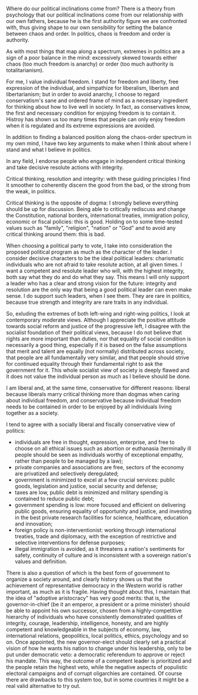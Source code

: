 Where do our political inclinations come from?
There is a theory from psychology that our political inclinations come from our relationship with our own fathers, because he is the first authority figure we are confronted with, thus giving shape to our own sensibility for setting the balance between chaos and order.
In politics, chaos is freedom and order is authority.

As with most things that map along a spectrum, extremes in politics are a sign of a poor balance in the mind: excessively skewed towards either chaos (too much freedom is anarchy) or order (too much authority is totalitarianism).

For me, I value individual freedom.
I stand for freedom and liberty, free expression of the individual, and simpathize for liberalism, liberism and libertarianism; but in order to avoid anarchy, I choose to regard conservatism's sane and ordered frame of mind as a necessary ingredient for thinking about how to live well in society.
In fact, as conservatives know, the first and necessary condition for enjoying freedom is to contain it.
Histroy has shown us too many times that people can only enjoy freedom when it is regulated and its extreme expressions are avoided.

In addition to finding a balanced position along the chaos-order spectrum in my own mind, I have two key arguments to make when I think about where I stand and what I believe in politics.

In any field, I endorse people who engage in independent critical thinking and take decisive resolute actions with integrity.

Critical thinking, resolution and integrity: with these guiding principles I find it smoother to coherently discern the good from the bad, or the strong from the weak, in politics.

Critical thinking is the opposite of dogma: I strongly believe everything should be up for discussion.
Being able to critically rediscuss and change the Constitution, national borders, international treaties, immigration policy, economic or fiscal policies: this is good.
Holding on to some time-tested values such as "family", "religion", "nation" or "God" and to avoid any critical thinking around them: this is bad.

When choosing a political party to vote, I take into consideration the proposed political program as much as the character of the leader.
I consider decisive characters to be the ideal political leaders: charismatic individuals who are not afraid to take resolute action, at all given times.
I want a competent and resolute leader who will, with the highest integrity, both say what they do and do what they say.
This means I will only support a leader who has a clear and strong vision for the future: integrity and resolution are the only way that being a good political leader can even make sense.
I do support such leaders, when I see them.
They are rare in politics, because true strength and integrity are rare traits in any individual.

So, exluding the extremes of both left-wing and right-wing politics, I look at contemporary moderate views.
Although I appreciate the positive attitude towards social reform and justice of the progressive left, I disagree with the socialist foundation of their political views, because I do not believe that rights are more important than duties, nor that equality of social condition is necessarily a good thing, especially if it is based on the false assumptions that merit and talent are equally (not normally) distributed across society, that people are all fundamentally very similar, and that people should strive for continued equality through their fundamental right to ask the government for it.
This whole socialist view of society is deeply flawed and it does not value the individual person as much as I believe should be done.

I am liberal and, at the same time, conservative for different reasons: liberal because liberals marry critical thinking more than dogmas when caring about individual freedom, and conservative because individual freedom needs to be contained in order to be enjoyed by all individuals living together as a society.

I tend to agree with a socially liberal and fiscally conservative view of politics:
- individuals are free in thought, expression, enterprise, and free to choose on all ethical issues such as abortion or euthanasia (terminally ill people should be seen as individuals worthy of exceptional empathy, rather than people to be managed by a law);
- private companies and associations are free, sectors of the economy are privatized and selectively deregulated;
- government is minimized to excel at a few crucial services: public goods, legislation and justice, social security and defense;
- taxes are low, public debt is minimized and military spending is contained to reduce public debt;
- government spending is low: more focused and efficient on delivering public goods, ensuring equality of opportunity and justice, and investing in the best private research facilities for science, healthcare, education and innovation;
- foreign policy is non-interventionist: working through international treaties, trade and diplomacy, with the exception of restrictive and selective interventions for defense purposes;
- illegal immigration is avoided, as it threatens a nation's sentiments for safety, continuity of culture and is inconsistent with a sovereign nation's values and definition.

There is also a question of which is the best form of government to organize a society around, and clearly history shows us that the achievement of representative democracy in the Western world is rather important, as much as it is fragile.
Having thought about this, I maintain that the idea of "adoptive aristocracy" has very good merits: that is, the governor-in-chief (be it an emperor, a president or a prime minister) should be able to appoint his own successor, chosen from a highly-competitive hierarchy of individuals who have consistently demonstrated qualities of integrity, courage, leadership, intelligence, honesty, and are highly competent and knowledgeable in the subjects of economy, law, international relations, geopolitics, local politics, ethics, psychology and so on. Once appointed, the new governor-elect should clearly set a practical vision of how he wants his nation to change under his leadership, only to be put under democratic veto: a democratic referendum to approve or reject his mandate.
This way, the outcome of a competent leader is prioritized and the people retain the highest veto, while the negative aspects of populistic electoral campaigns and of corrupt oligarchies are contained. Of course there are drawbacks to this system too, but in some countries it might be a real valid alternative to try out.
